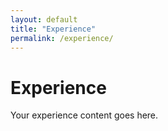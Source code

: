 ```yaml
---
layout: default
title: "Experience"
permalink: /experience/
---
```


# Experience

Your experience content goes here.
